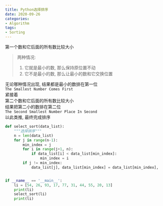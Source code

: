```yaml
---
title: Python选择排序
date: 2020-09-26
categories:
- Algorithm
tags:
- Sorting
---
```

第一个数和它后面的所有数比较大小<br>

>两种情况: 
>1. 它就是最小的数, 那么保持原位置不动
>2. 它不是最小的数, 那么让最小的数和它交换位置

无论哪种情况出现, 结果都是最小的数排在第一位 <br>
`The Smallest Number Comes First`<br>
紧接着<br>
第二个数和它后面的所有数比较大小<br>
结果把第二小的数排在第二位 <br>
`The Second Smallest Number Place In Second`<br>
以此类推, 最终完成排序

```python
def select_sort(data_list):
    """选择排序"""
    n = len(data_list)
    for j in range(n-1):
        min_index = j
        for i in range(j+1, n):
            if data_list[i] < data_list[min_index]:
                min_index = i
        if j != min_index:
            data_list[j], data_list[min_index] = data_list[min_index], data_list[j]


if __name__ == '__main__':
    li = [54, 26, 93, 17, 77, 31, 44, 55, 20, 13]
    print(li)
    select_sort(li)
    print(li)
```

